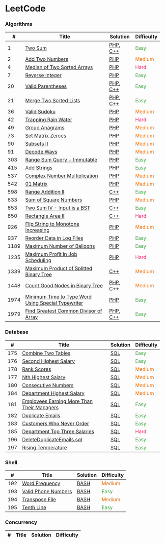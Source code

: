 LeetCode
========

### Algorithms

| # | Title | Solution | Difficulty |
|---| ----- | -------- | ---------- |
|1|[Two Sum](https://leetcode.com/problems/two-sum/) |[PHP](./algorithms/php/1.TwoSum.php), [C++](./algorithms/cpp/1.TwoSum.cpp)|<span style="color: rgb(67, 160, 71)">Easy</span>|
|2|[Add Two Numbers](https://leetcode.com/problems/add-two-numbers/) |[PHP](./algorithms/php/2.AddTwoNumbers.php)|<span style="color: rgb(239, 108, 0)">Medium</span>|
|4|[Median of Two Sorted Arrays](https://leetcode.com/problems/median-of-two-sorted-arrays/) |[PHP](./algorithms/php/4.MedianofTwoSortedArrays.php)|<span style="color: rgb(233, 30, 99)">Hard</span>|
|7|[Reverse Integer](https://leetcode.com/problems/reverse-integer/) |[PHP](./algorithms/php/7.ReverseInteger.php)|<span style="color: rgb(67, 160, 71)">Easy</span>|
|20|[Valid Parentheses](https://leetcode.com/problems/valid-parentheses/) |[PHP](./algorithms/php/20.ValidParentheses.php), [C++](./algorithms/cpp/20.ValidParentheses.cpp)|<span style="color: rgb(67, 160, 71)">Easy</span>|
|21|[Merge Two Sorted Lists](https://leetcode.com/problems/merge-two-sorted-lists/) |[PHP](./algorithms/php/21.MergeTwoSortedLists.php), [C++](./algorithms/cpp/21.MergeTwoSortedLists.cpp)|<span style="color: rgb(67, 160, 71)">Easy</span>|
|36|[Valid Sudoku](https://leetcode.com/problems/valid-sudoku/) |[PHP](./algorithms/php/36.ValidSudoku.php)|<span style="color: rgb(239, 108, 0)">Medium</span>|
|42|[Trapping Rain Water](https://leetcode.com/problems/trapping-rain-water/) |[PHP](./algorithms/php/42.TrappingRainWater.php)|<span style="color: rgb(233, 30, 99)">Hard</span>|
|49|[Group Anagrams](https://leetcode.com/problems/group-anagrams/) |[PHP](./algorithms/php/49.GroupAnagrams.php)|<span style="color: rgb(239, 108, 0)">Medium</span>|
|73|[Set Matrix Zeroes](https://leetcode.com/problems/set-matrix-zeroes/) |[PHP](./algorithms/php/73.SetMatrixZeroes.php)|<span style="color: rgb(239, 108, 0)">Medium</span>|
|90|[Subsets II](https://leetcode.com/problems/subsets-ii/) |[PHP](./algorithms/php/90.SubsetsII.php)|<span style="color: rgb(239, 108, 0)">Medium</span>|
|91|[Decode Ways](https://leetcode.com/problems/decode-ways/) |[PHP](./algorithms/php/91.DecodeWays.php)|<span style="color: rgb(239, 108, 0)">Medium</span>|
|303|[Range Sum Query - Immutable](https://leetcode.com/problems/range-sum-query-immutable/) |[PHP](./algorithms/php/303.RangeSumQuery-Immutable.php)|<span style="color: rgb(67, 160, 71)">Easy</span>|
|415|[Add Strings](https://leetcode.com/problems/add-strings/) |[PHP](./algorithms/php/415.AddStrings.php)|<span style="color: rgb(67, 160, 71)">Easy</span>|
|537|[Complex Number Multiplication](https://leetcode.com/problems/complex-number-multiplication/) |[PHP](./algorithms/php/537.ComplexNumberMultiplication.php)|<span style="color: rgb(239, 108, 0)">Medium</span>|
|542|[01 Matrix](https://leetcode.com/problems/01-matrix/) |[PHP](./algorithms/php/542.01Matrix.php)|<span style="color: rgb(239, 108, 0)">Medium</span>|
|598|[Range Addition II](https://leetcode.com/problems/range-addition-ii/) |[C++](./algorithms/cpp/598.RangeAdditionII.cpp)|<span style="color: rgb(67, 160, 71)">Easy</span>|
|633|[Sum of Square Numbers](https://leetcode.com/problems/sum-of-square-numbers/) |[PHP](./algorithms/php/633.SumofSquareNumbers.php)|<span style="color: rgb(239, 108, 0)">Medium</span>|
|653|[Two Sum IV - Input is a BST](https://leetcode.com/problems/two-sum-iv-input-is-a-bst/)  |[C++](./algorithms/cpp/653.TwoSumIV-InputisaBST.cpp)|<span style="color: rgb(67, 160, 71)">Easy</span>|
|850|[Rectangle Area II](https://leetcode.com/problems/rectangle-area-ii/) |[C++](./algorithms/cpp/850.RectangleAreaII.cpp)|<span style="color: rgb(233, 30, 99)">Hard</span>|
|926|[Flip String to Monotone Increasing](https://leetcode.com/problems/flip-string-to-monotone-increasing/) |[PHP](./algorithms/php/926.FlipStringtoMonotoneIncreasing.php)|<span style="color: rgb(239, 108, 0)">Medium</span>|
|937|[Reorder Data in Log Files](https://leetcode.com/problems/reorder-data-in-log-files/) |[PHP](./algorithms/php/937.ReorderDatainLogFiles.php)|<span style="color: rgb(67, 160, 71)">Easy</span>|
|1189|[Maximum Number of Balloons](https://leetcode.com/problems/maximum-number-of-balloons/) |[PHP](./algorithms/php/1189.MaximumNumberofBalloons.php)|<span style="color: rgb(67, 160, 71)">Easy</span>|
|1235|[Maximum Profit in Job Scheduling](https://leetcode.com/problems/maximum-profit-in-job-scheduling/) |[PHP](./algorithms/php/1235.MaximumProfitinJobScheduling.php)|<span style="color: rgb(233, 30, 99)">Hard</span>|
|1339|[Maximum Product of Splitted Binary Tree](https://leetcode.com/problems/maximum-product-of-splitted-binary-tree/) |[C++](./algorithms/cpp/1339.MaximumProductofSplittedBinaryTree.cpp)|<span style="color: rgb(239, 108, 0)">Medium</span>|
|1448|[Count Good Nodes in Binary Tree](https://leetcode.com/problems/count-good-nodes-in-binary-tree/) |[PHP](./algorithms/php/1448.CountGoodNodesinBinaryTree.php), [C++](./algorithms/cpp/1448.CountGoodNodesinBinaryTree.cpp)|<span style="color: rgb(239, 108, 0)">Medium</span>|
|1974|[Minimum Time to Type Word Using Special Typewriter](https://leetcode.com/problems/minimum-time-to-type-word-using-special-typewriter/) |[PHP](./algorithms/php/1974.MinimumTimetoTypeWordUsingSpecialTypewriter.php)|<span style="color: rgb(67, 160, 71)">Easy</span>|
|1979|[Find Greatest Common Divisor of Array](https://leetcode.com/problems/find-greatest-common-divisor-of-array/) |[PHP](./algorithms/php/1979.FindGreatestCommonDivisorofArray.php), [C++](./algorithms/cpp/1979.FindGreatestCommonDivisorofArray.cpp)|<span style="color: rgb(67, 160, 71)">Easy</span>|

### Database

| # | Title | Solution | Difficulty |
|---| ----- | -------- | ---------- |
|175|[Combine Two Tables](https://leetcode.com/problems/combine-two-tables/)|[SQL](./database/175.CombineTwoTables.sql)|<span style="color: rgb(67, 160, 71)">Easy</span>|
|176|[Second Highest Salary](https://leetcode.com/problems/second-highest-salary/)|[SQL](./database/176.SecondHighestSalary.sql)|<span style="color: rgb(67, 160, 71)">Easy</span>|
|178|[Rank Scores](https://leetcode.com/problems/rank-scores/)|[SQL](./database/178.RankScores.sql)|<span style="color: rgb(239, 108, 0)">Medium</span>|
|177|[Nth Highest Salary](https://leetcode.com/problems/nth-highest-salary/)|[SQL](./database/177.NthHighestSalary.sql)|<span style="color: rgb(239, 108, 0)">Medium</span>|
|180|[Consecutive Numbers](https://leetcode.com/problems/consecutive-numbers/)|[SQL](./database/180.ConsecutiveNumbers.sql)|<span style="color: rgb(239, 108, 0)">Medium</span>|
|184|[Department Highest Salary](https://leetcode.com/problems/department-highest-salary/)|[SQL](./database/184.DepartmentHighestSalary.sql)|<span style="color: rgb(239, 108, 0)">Medium</span>|
|181|[Employees Earning More Than Their Managers](https://leetcode.com/problems/duplicate-emails/)|[SQL](./database/181.EmployeesEarningMoreThanTheirManagers.sql)|<span style="color: rgb(67, 160, 71)">Easy</span>|
|182|[Duplicate Emails](https://leetcode.com/problems/duplicate-emails/)|[SQL](./database/182.DuplicateEmails.sql)|<span style="color: rgb(67, 160, 71)">Easy</span>|
|183|[Customers Who Never Order](https://leetcode.com/problems/customers-who-never-order/)|[SQL](./database/183.CustomersWhoNeverOrder.sql)|<span style="color: rgb(67, 160, 71)">Easy</span>|
|185|[Department Top Three Salaries](https://leetcode.com/problems/department-top-three-salaries/)|[SQL](./database/183.CustomersWhoNeverOrder.sql)|<span style="color: rgb(233, 30, 99)">Hard</span>|
|196|[DeleteDuplicateEmails.sql](https://leetcode.com/problems/delete-duplicate-emails/)|[SQL](./database/196.DeleteDuplicateEmails.sql)|<span style="color: rgb(67, 160, 71)">Easy</span>|
|197|[Rising Temperature](https://leetcode.com/problems/rising-temperature/)|[SQL](./database/197.RisingTemperature.sql)|<span style="color: rgb(67, 160, 71)">Easy</span>|

### Shell

| # | Title | Solution | Difficulty |
|---| ----- | -------- | ---------- |
|192|[Word Frequency](https://leetcode.com/problems/word-frequency/) |[BASH](./shell/192.WordFrequency.sh)|<span style="color: rgb(239, 108, 0)">Medium</span>|
|193|[Valid Phone Numbers](https://leetcode.com/problems/valid-phone-numbers/) |[BASH](./shell/193.ValidPhoneNumbers.sh)|<span style="color: rgb(67, 160, 71)">Easy</span>|
|194|[Transpose File](https://leetcode.com/problems/transpose-file/) |[BASH](./shell/194.TransposeFile.sh)|<span style="color: rgb(239, 108, 0)">Medium</span>|
|195|[Tenth Line](https://leetcode.com/problems/tenth-line/) |[BASH](./shell/195.TenthLine.sh)|<span style="color: rgb(67, 160, 71)">Easy</span>|

### Concurrency

| # | Title | Solution | Difficulty |
|---| ----- | -------- | ---------- |

